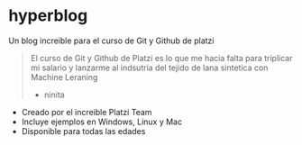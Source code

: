 # hyperblog
Un blog increible para el curso de Git y Github de platzi
>El curso de Git y Github de Platzi es lo que me hacia falta para triplicar mi salario y lanzarme al indsutria del tejido de lana sintetica con Machine Leraning
> - ninita 

* Creado por el increible Platzi Team
* Incluye ejemplos en Windows, Linux y Mac
* Disponible para todas las edades
